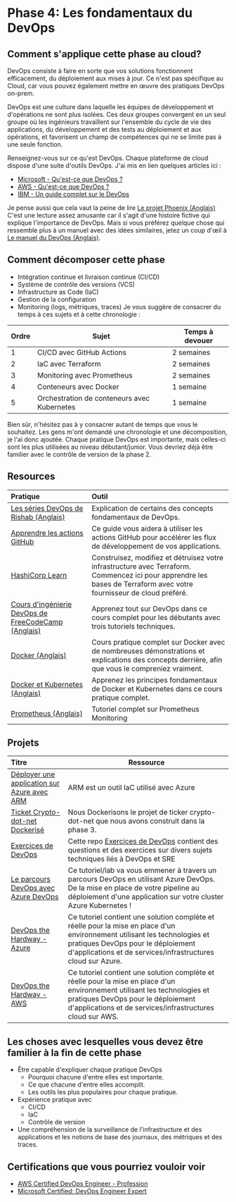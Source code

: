 # Phase 4: Les fondamentaux du DevOps

## Comment s'applique cette phase au cloud?

DevOps consiste à faire en sorte que vos solutions fonctionnent efficacement, du déploiement aux mises à jour.
Ce n'est pas spécifique au Cloud, car vous pouvez également mettre en œuvre des pratiques DevOps on-prem.

DevOps est une culture dans laquelle les équipes de développement et d'opérations ne sont plus isolées. Ces deux groupes convergent en un seul groupe où les ingénieurs travaillent sur l'ensemble du cycle de vie des applications, du développement et des tests au déploiement et aux opérations, et favorisent un champ de compétences qui ne se limite pas à une seule fonction.

Renseignez-vous sur ce qu'est DevOps. Chaque plateforme de cloud dispose d'une suite d'outils DevOps. J'ai mis en lien quelques articles ici :

- [Microsoft - Qu'est-ce que DevOps ?](https://azure.microsoft.com/overview/what-is-devops/#overview)
- [AWS - Qu'est-ce que DevOps ?](https://aws.amazon.com/devops/what-is-devops/)
- [IBM - Un guide complet sur le DevOps](https://www.ibm.com/cloud/learn/devops-a-complete-guide)

Je pense aussi que cela vaut la peine de lire [Le projet Phoenix (Anglais)](https://itrevolution.com/the-phoenix-project/) C'est une lecture assez amusante car il s'agit d'une histoire fictive qui explique l'importance de DevOps. Mais si vous préférez quelque chose qui ressemble plus à un manuel avec des idées similaires, jetez un coup d'œil à [Le manuel du DevOps (Anglais)](https://itrevolution.com/the-devops-handbook/).

## Comment décomposer cette phase

- Intégration continue et livraison continue (CI/CD)
- Système de contrôle des versions (VCS)
- Infrastructure as Code (IaC)
- Gestion de la configuration
- Monitoring (logs, métriques, traces)
Je vous suggère de consacrer du temps à ces sujets et à cette chronologie :

| Ordre | Sujet                | Temps à devouer |
|-------|-----------------------|-------------------|
| 1 | CI/CD avec GitHub Actions | 2 semaines
| 2 | IaC avec Terraform | 2 semaines         |
| 3 | Monitoring avec Prometheus | 2 semaines     |
| 4 | Conteneurs avec Docker | 1 semaine          |
| 5 | Orchestration de conteneurs avec Kubernetes | 1 semaine          |

Bien sûr, n'hésitez pas à y consacrer autant de temps que vous le souhaitez. Les gens m'ont demandé une chronologie et une décomposition, je l'ai donc ajoutée. Chaque pratique DevOps est importante, mais celles-ci sont les plus utilisées au niveau débutant/junior. Vous devriez déjà être familier avec le contrôle de version de la phase 2.

## Resources

| Pratique                                                           | Outil                                                                                     |
| :------------------------------------------------------------------ | :----------------------------------------------------------------------------------------- |
| [Les séries DevOps de Rishab (Anglais)](https://youtube.com/playlist?list=PLK_LRl1CH4L9ZI0N6WqmQE-Y_-lflAbqM)| Explication de certains des concepts fondamentaux de DevOps.
| [Apprendre les actions GitHub](https://docs.github.com/en/actions/learn-github-actions)| Ce guide vous aidera à utiliser les actions GitHub pour accélérer les flux de développement de vos applications.
| [HashiCorp Learn](https://learn.hashicorp.com/terraform)| Construisez, modifiez et détruisez votre infrastructure avec Terraform. Commencez ici pour apprendre les bases de Terraform avec votre fournisseur de cloud préféré.
| [Cours d'ingénierie DevOps de FreeCodeCamp (Anglais)](https://youtu.be/j5Zsa_eOXeY) | Apprenez tout sur DevOps dans ce cours complet pour les débutants avec trois tutoriels techniques.
| [Docker (Anglais)](https://youtu.be/3c-iBn73dDE) | Cours pratique complet sur Docker avec de nombreuses démonstrations et explications des concepts derrière, afin que vous le compreniez vraiment.
| [Docker et Kubernetes (Anglais)](https://youtu.be/Wf2eSG3owoA) | Apprenez les principes fondamentaux de Docker et Kubernetes dans ce cours pratique complet.
| [Prometheus (Anglais)](https://youtube.com/playlist?list=PLy7NrYWoggjxCF3av5JKwyG7FFF9eLeL4) | Tutoriel complet sur Prometheus Monitoring 

## Projets

| Titre                                                       | Ressource                                                                      |
| :----------------------------------------------------------- | --------------------------------------------------------------------------------- |
[Déployer une application sur Azure avec ARM](https://github.com/SoniaConti/ContosoFinance-Demo) | ARM est un outil IaC utilisé avec Azure
|[Ticket Crypto-dot-net Dockerisé](https://github.com/rishabkumar7/crypto-ticker-dotnet) | Nous Dockerisons le projet de ticker crypto-dot-net que nous avons construit dans la phase 3.
| [Exercices de DevOps](https://github.com/bregman-arie/devops-exercises) | Cette repo [Exercices de DevOps](https://github.com/bregman-arie/devops-exercises) contient des questions et des exercices sur divers sujets techniques liés à DevOps et SRE |
| [Le parcours DevOps avec Azure DevOps](https://github.com/thomast1906/DevOps-Journey-Using-Azure-DevOps) | Ce tutoriel/lab va vous emmener à travers un parcours DevOps en utilisant Azure DevOps. De la mise en place de votre pipeline au déploiement d'une application sur votre cluster Azure Kubernetes ! |
| [DevOps the Hardway - Azure](https://github.com/thomast1906/DevOps-The-Hard-Way-Azure) | Ce tutoriel contient une solution complète et réelle pour la mise en place d'un environnement utilisant les technologies et pratiques DevOps pour le déploiement d'applications et de services/infrastructures cloud sur Azure. |
| [DevOps the Hardway - AWS](https://github.com/AdminTurnedDevOps/DevOps-The-Hard-Way-AWS) | Ce tutoriel contient une solution complète et réelle pour la mise en place d'un environnement utilisant les technologies et pratiques DevOps pour le déploiement d'applications et de services/infrastructures cloud sur AWS. |

## Les choses avec lesquelles vous devez être familier à la fin de cette phase


- Être capable d'expliquer chaque pratique DevOps
  - Pourquoi chacune d'entre elles est importante.
  - Ce que chacune d'entre elles accomplit.
  - Les outils les plus populaires pour chaque pratique.
- Expérience pratique avec
  - CI/CD
  - IaC
  - Contrôle de version
- Une compréhension de la surveillance de l'infrastructure et des applications et les notions de base des journaux, des métriques et des traces.

## Certifications que vous pourriez vouloir voir

- [AWS Certified DevOps Engineer - Profession](https://aws.amazon.com/certification/certified-devops-engineer-professional/?ch=sec&sec=rmg&d=1)
- [Microsoft Certified: DevOps Engineer Expert](https://docs.microsoft.com/en-us/learn/certifications/devops-engineer/)



